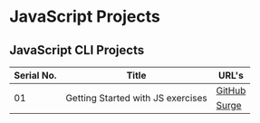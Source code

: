 # JavaScript Projects

## JavaScript CLI Projects

<table>
  <thead>
    <tr>
      <th>Serial No.</th>
      <th>Title</th>
      <th>URL's</th>
    </tr>
  </thead>
  <tbody>
    <!-- ***********************01*********************** -->
    <tr>
      <td rowspan="2">01</td>
      <td rowspan="2">Getting Started with JS exercises</td>
      <td rowspan="1">
        <a href="https://github.com/hassan-ak/wmd-js-getting-started-exercises" target="_blank">GitHub</a>
      </td>
    </tr>
    <tr>
      <td rowspan="1">
        <a href="http://js-exercises-wmd-hassan.surge.sh/" target="_blank">Surge</a>
      </td>
    </tr>
    <!-- ***********************00*********************** -->
  </tbody>
</table>
